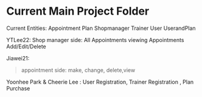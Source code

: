 # Current Main Project Folder

Current Entities:
  Appointment
  Plan
  Shopmanager
  Trainer
  User
  UserandPlan


YTLee22:
  Shop manager side:
    All Appointments viewing
    Appointments Add/Edit/Delete


Jiawei21:
>appointment side:
>make, change, delete,view


Yoonhee Park & Cheerie Lee :
User Registration, Trainer Registration , Plan Purchase 
